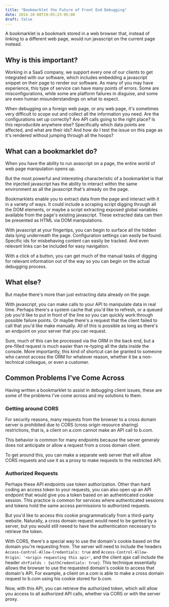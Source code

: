 ```yaml
---
title: "Bookmarklet the Future of Front End Debugging"
date: 2014-10-08T19:03:23-05:00
draft: false
---
```


A bookmarklet is a bookmark stored in a web browser that, instead of linking to a different web page, would run javascript on the current page instead.

## Why is this important?

Working in a SaaS company, we support every one of our clients to get integrated with our software, which includes embedding a javascript snippet on their page to render our software. As many of you may have experience, this type of service can have many points of errors. Some are misconfigurations, while some are platform failures in disguise, and some are even human misunderstandings on what to expect.

When debugging on a foreign web page, or any web page, it's sometimes very difficult to scope out and collect all the information you need. Are the configurations set up correctly? Are API calls going to the right place? Is this reproducible anywhere else? Specifically which data points are affected, and what are their ids? And how do I test the issue on this page as it's rendered without jumping through all the hoops?


## What can a bookmarklet do?

When you have the ability to run avascript on a page, the entire world of web page manipulation opens up.

But the most powerful and interesting characteristic of a bookmarklet is that the injected javascript has the ability to interact within the same environment as all the javascript that's already on the page.

Bookmarklets enable you to extract data from the page and interact with it in a variety of ways. It could include a scraping script digging through all the DOM elements, or maybe a script extracting exposed global variables available from the page's existing javascript. These extracted data can then be presented as HTML via DOM manipulations.

With javascript at your fingertips, you can begin to surface all the hidden data lying underneath the page. Configuration settings can easily be found. Specific ids for misbehaving content can easily be tracked. And even relevant links can be included for easy navigation.

With a click of a button, you can get much of the manual tasks of digging for relevant information out of the way so you can begin on the actual debugging process.


## What else?
But maybe there's more than just extracting data already on the page.

With javascript, you can make calls to your API to manipulate data in real time. Perhaps there's a system cache that you'd like to refresh, or a queued job you'd like to put in front of the line so you can quickly work through possible failure points. Or maybe there's a request that the client failed to call that you'd like make manually. All of this is possible as long as there's an endpoint on your server that you can request.

Sure, much of this can be processed via the ORM in the back end, but a pre-filled request is much easier than re-typing all the data inside the console. More importantly, this kind of shortcut can be granted to someone who cannot access the ORM for whatever reason, whether it be a non-technical colleague, or even a customer.


## Common Problems I've Come Across
Having written a bookmarklet to assist in debugging client issues, these are some of the problems I've come across and my solutions to them.


### Getting around CORS
For security reasons, many requests from the browser to a cross domain server is prohibited due to CORS (cross origin resource sharing) restrictions, that is, a client on a.com cannot make an API call to b.com.

This behavior is common for many endpoints because the server generaly does not anticipate or allow a request from a cross domain client. 

To get around this, you can make a separate web server that will allow CORS requests and use it as a proxy to make requests to the restricted API.

### Authorized Requests
Perhaps these API endpoints use token authorization. Other than hard coding an access token to your requests, you can also open up an API endpoint that would give you a token based on an authenticated cookie session. This practice is common for services where authenticated sessions and tokens hold the same access permissions to authorized requests.

But you'd like to access this cookie programmatically from a third-party website. Naturally, a cross domain request would need to be ganted by a server, but you would still neeed to have the authentication necessary to retrieve the token.

With CORS, there's a special way to use the domain's cookie based on the domain you're requesting from. The server will need to include the headers `Access-Control-Allow-Credentials: true` and `Access-Control-Allow-Origin: '<origin requesting this api>'`, and the client ajax call include the header `xhrFields : {withCredentials: true}`. This technique essentially allows the browser to use the requested domain's cookie to access that domain's API. For example, a client on a.com is able to make a cross domain request to b.com using his cookie stored for b.com.

Now, with this API, you can retrieve the authorized token, which will allow you access to all authorized API calls, whether via CORS or with the server proxy.